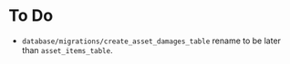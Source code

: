 # To Do
* `database/migrations/create_asset_damages_table` rename to be later than `asset_items_table`.

